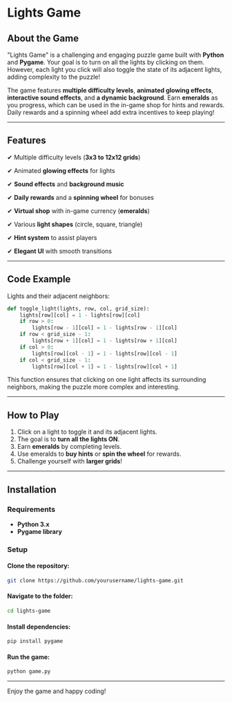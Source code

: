 #  Lights Game

## About the Game
"Lights Game" is a challenging and engaging puzzle game built with **Python** and **Pygame**. Your goal is to turn on all the lights by clicking on them. However, each light you click will also toggle the state of its adjacent lights, adding complexity to the puzzle!

The game features **multiple difficulty levels**, **animated glowing effects**, **interactive sound effects**, and **a dynamic background**. Earn **emeralds** as you progress, which can be used in the in-game shop for hints and rewards. Daily rewards and a spinning wheel add extra incentives to keep playing!

---

##  Features
✔ Multiple difficulty levels (**3x3 to 12x12 grids**)

✔ Animated **glowing effects** for lights

✔ **Sound effects** and **background music**

✔ **Daily rewards** and a **spinning wheel** for bonuses

✔ **Virtual shop** with in-game currency (**emeralds**)

✔ Various **light shapes** (circle, square, triangle)

✔ **Hint system** to assist players

✔ **Elegant UI** with smooth transitions

---

##  Code Example
Lights and their adjacent neighbors:

```python
def toggle_light(lights, row, col, grid_size):
    lights[row][col] = 1 - lights[row][col]
    if row > 0:
        lights[row - 1][col] = 1 - lights[row - 1][col]
    if row < grid_size - 1:
        lights[row + 1][col] = 1 - lights[row + 1][col]
    if col > 0:
        lights[row][col - 1] = 1 - lights[row][col - 1]
    if col < grid_size - 1:
        lights[row][col + 1] = 1 - lights[row][col + 1]
```
This function ensures that clicking on one light affects its surrounding neighbors, making the puzzle more complex and interesting.

---

##  How to Play
1. Click on a light to toggle it and its adjacent lights.
2. The goal is to **turn all the lights ON**.
3. Earn **emeralds** by completing levels.
4. Use emeralds to **buy hints** or **spin the wheel** for rewards.
5. Challenge yourself with **larger grids**!

---

##  Installation

### Requirements
- **Python 3.x**
- **Pygame library**

### Setup
#### Clone the repository:
```sh
git clone https://github.com/yourusername/lights-game.git
```

#### Navigate to the folder:
```sh
cd lights-game
```

#### Install dependencies:
```sh
pip install pygame
```

#### Run the game:
```sh
python game.py
```

---

Enjoy the game and happy coding! 

